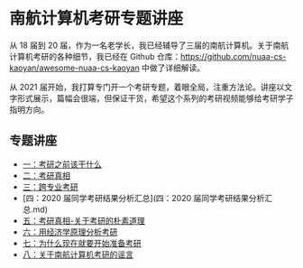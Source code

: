# 南航计算机考研专题讲座

从 18 届到 20 届，作为一名老学长，我已经辅导了三届的南航计算机。关于南航计算机考研的各种细节，我已经在 Github 仓库：https://github.com/nuaa-cs-kaoyan/awesome-nuaa-cs-kaoyan 中做了详细解读。

从 2021 届开始，我打算专门开一个考研专题，着眼全局，注重方法论。讲座以文字形式展示，篇幅会很端，但保证干货，希望这个系列的考研视频能够给考研学子指明方向。

## 专题讲座

* [一：考研之前该干什么](一：考研之前该干什么.md)
* [二：考研真相](二：考研真相.md)
* [三：跨专业考研](三：跨专业考研.md)
* [四：2020 届同学考研结果分析汇总](四：2020 届同学考研结果分析汇总.md)
* [五：考研真相-关于考研的朴素道理](五：考研真相-关于考研的朴素道理.md)
* [六：用经济学原理分析考研](六：用经济学原理分析考研.md)
* [七：为什么现在就要开始准备考研](七：为什么现在就要开始准备考研.md)
* [八：关于南航计算机考研的谣言](八：关于南航计算机考研的谣言.md)





